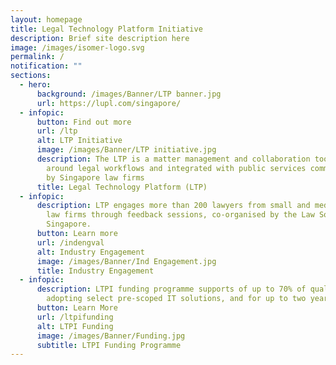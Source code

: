 ```yaml
---
layout: homepage
title: Legal Technology Platform Initiative
description: Brief site description here
image: /images/isomer-logo.svg
permalink: /
notification: ""
sections:
  - hero:
      background: /images/Banner/LTP banner.jpg
      url: https://lupl.com/singapore/
  - infopic:
      button: Find out more
      url: /ltp
      alt: LTP Initiative
      image: /images/Banner/LTP initiative.jpg
      description: The LTP is a matter management and collaboration tool designed
        around legal workflows and integrated with public services commonly used
        by Singapore law firms
      title: Legal Technology Platform (LTP)
  - infopic:
      description: LTP engages more than 200 lawyers from small and medium Singapore
        law firms through feedback sessions, co-organised by the Law Society of
        Singapore.
      button: Learn more
      url: /indengval
      alt: Industry Engagement
      image: /images/Banner/Ind Engagement.jpg
      title: Industry Engagement
  - infopic:
      description: LTPI funding programme supports of up to 70% of qualifying costs of
        adopting select pre-scoped IT solutions, and for up to two years
      button: Learn More
      url: /ltpifunding
      alt: LTPI Funding
      image: /images/Banner/Funding.jpg
      subtitle: LTPI Funding Programme
---
```

